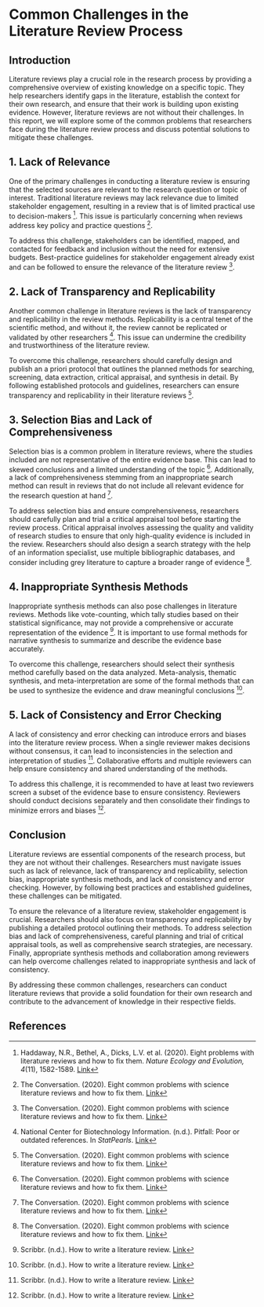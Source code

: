 # Common Challenges in the Literature Review Process

## Introduction

Literature reviews play a crucial role in the research process by providing a comprehensive overview of existing knowledge on a specific topic. They help researchers identify gaps in the literature, establish the context for their own research, and ensure that their work is building upon existing evidence. However, literature reviews are not without their challenges. In this report, we will explore some of the common problems that researchers face during the literature review process and discuss potential solutions to mitigate these challenges.

## 1. Lack of Relevance

One of the primary challenges in conducting a literature review is ensuring that the selected sources are relevant to the research question or topic of interest. Traditional literature reviews may lack relevance due to limited stakeholder engagement, resulting in a review that is of limited practical use to decision-makers [^1^]. This issue is particularly concerning when reviews address key policy and practice questions [^2^].

To address this challenge, stakeholders can be identified, mapped, and contacted for feedback and inclusion without the need for extensive budgets. Best-practice guidelines for stakeholder engagement already exist and can be followed to ensure the relevance of the literature review [^2^].

## 2. Lack of Transparency and Replicability

Another common challenge in literature reviews is the lack of transparency and replicability in the review methods. Replicability is a central tenet of the scientific method, and without it, the review cannot be replicated or validated by other researchers [^3^]. This issue can undermine the credibility and trustworthiness of the literature review.

To overcome this challenge, researchers should carefully design and publish an a priori protocol that outlines the planned methods for searching, screening, data extraction, critical appraisal, and synthesis in detail. By following established protocols and guidelines, researchers can ensure transparency and replicability in their literature reviews [^2^].

## 3. Selection Bias and Lack of Comprehensiveness

Selection bias is a common problem in literature reviews, where the studies included are not representative of the entire evidence base. This can lead to skewed conclusions and a limited understanding of the topic [^4^]. Additionally, a lack of comprehensiveness stemming from an inappropriate search method can result in reviews that do not include all relevant evidence for the research question at hand [^5^].

To address selection bias and ensure comprehensiveness, researchers should carefully plan and trial a critical appraisal tool before starting the review process. Critical appraisal involves assessing the quality and validity of research studies to ensure that only high-quality evidence is included in the review. Researchers should also design a search strategy with the help of an information specialist, use multiple bibliographic databases, and consider including grey literature to capture a broader range of evidence [^5^].

## 4. Inappropriate Synthesis Methods

Inappropriate synthesis methods can also pose challenges in literature reviews. Methods like vote-counting, which tally studies based on their statistical significance, may not provide a comprehensive or accurate representation of the evidence [^6^]. It is important to use formal methods for narrative synthesis to summarize and describe the evidence base accurately.

To overcome this challenge, researchers should select their synthesis method carefully based on the data analyzed. Meta-analysis, thematic synthesis, and meta-interpretation are some of the formal methods that can be used to synthesize the evidence and draw meaningful conclusions [^6^].

## 5. Lack of Consistency and Error Checking

A lack of consistency and error checking can introduce errors and biases into the literature review process. When a single reviewer makes decisions without consensus, it can lead to inconsistencies in the selection and interpretation of studies [^6^]. Collaborative efforts and multiple reviewers can help ensure consistency and shared understanding of the methods.

To address this challenge, it is recommended to have at least two reviewers screen a subset of the evidence base to ensure consistency. Reviewers should conduct decisions separately and then consolidate their findings to minimize errors and biases [^6^].

## Conclusion

Literature reviews are essential components of the research process, but they are not without their challenges. Researchers must navigate issues such as lack of relevance, lack of transparency and replicability, selection bias, inappropriate synthesis methods, and lack of consistency and error checking. However, by following best practices and established guidelines, these challenges can be mitigated.

To ensure the relevance of a literature review, stakeholder engagement is crucial. Researchers should also focus on transparency and replicability by publishing a detailed protocol outlining their methods. To address selection bias and lack of comprehensiveness, careful planning and trial of critical appraisal tools, as well as comprehensive search strategies, are necessary. Finally, appropriate synthesis methods and collaboration among reviewers can help overcome challenges related to inappropriate synthesis and lack of consistency.

By addressing these common challenges, researchers can conduct literature reviews that provide a solid foundation for their own research and contribute to the advancement of knowledge in their respective fields.

## References

[^1^]: Haddaway, N.R., Bethel, A., Dicks, L.V. et al. (2020). Eight problems with literature reviews and how to fix them. *Nature Ecology and Evolution, 4*(11), 1582-1589. [Link](https://doi.org/10.1038/s41559-020-01295-x)

[^2^]: The Conversation. (2020). Eight common problems with science literature reviews and how to fix them. [Link](https://theconversation.com/eight-common-problems-with-science-literature-reviews-and-how-to-fix-them-148544)

[^3^]: National Center for Biotechnology Information. (n.d.). Pitfall: Poor or outdated references. In *StatPearls*. [Link](https://www.ncbi.nlm.nih.gov/books/NBK568780/)

[^4^]: The Conversation. (2020). Eight common problems with science literature reviews and how to fix them. [Link](https://theconversation.com/eight-common-problems-with-science-literature-reviews-and-how-to-fix-them-148544)

[^5^]: The Conversation. (2020). Eight common problems with science literature reviews and how to fix them. [Link](https://theconversation.com/eight-common-problems-with-science-literature-reviews-and-how-to-fix-them-148544)

[^6^]: Scribbr. (n.d.). How to write a literature review. [Link](https://www.scribbr.com/methodology/literature-review/)
